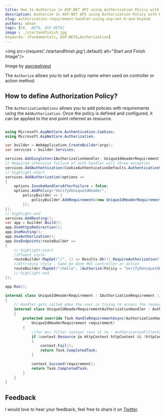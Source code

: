 ```yaml
---
title: How to Authorize in ASP.NET API using Authorization Policy with Requirements and Handler
description: Authorize in ASP.NET API using Authorization Policy with Requirements and Handler
slug: authorization-requirement-handler-using-asp-net-6-and-beyond 
authors: adnan 
tags: [C#, .NET6, ASP.NET6]
image : ./startandfinish.jpg
keywords: [Fundamentals, ASP.NET6,Authorization]
---
```

<head>

<meta property="og:image:width" content="1200"/>
<meta property="og:image:height" content="670"/>  
<meta name="twitter:creator" content="@madnan_rafiq" />
<meta name="twitter:title" content="How to Authorize in ASP.NET API using Authorization Policy with Requirements and Handler" />
<meta name="twitter:description" content="Authorize in ASP.NET API using Authorization Policy with Requirements and Handler" />
</head>

<img src={require('./startandfinish.jpg').default} alt="Start and Finish Image"/>

Image by [awcreativeut](https://unsplash.com/@awcreativeut)

The `Authorize` allows you to set a policy name when used on controller or action method.    

<!--truncate-->

## How to define Authorization Policy?
The `AuthorizationOptions` allows you to add policies with requirements using the `AddAuthorization`. 
Once the policy is defined and configured, it can be applied to the end point referred as resource.

~~~csharp title="Authorize using a Policy to verify that http header exists"

using Microsoft.AspNetCore.Authentication.Cookies;
using Microsoft.AspNetCore.Authorization;

var builder = WebApplication.CreateBuilder(args);
var services = builder.Services;

services.AddSingleton<IAuthorizationHandler, UniqueIdHeaderRequirement.UniqueIdHeaderRequirementAuthorizationHandler>();
// Required otherwise failure of auth handler will throw exception
services.AddAuthentication(CookieAuthenticationDefaults.AuthenticationScheme).AddCookie();
// highlight-start
services.AddAuthorization(options =>
{
    options.InvokeHandlersAfterFailure = false;
    options.AddPolicy("VerifyXUniqueIdHeader",
        policyBuilder => { 
            policyBuilder.AddRequirements(new UniqueIdHeaderRequirement()); 
        });
});
// highlight-end
services.AddRouting();
var app = builder.Build();
app.UseHttpsRedirection();
app.UseRouting();
app.UseAuthorization();
app.UseEndpoints(routeBuilder =>
{
    // highlight-start
    //Fluent style
    routeBuilder.MapGet("/", () => Results.Ok()).RequireAuthorization("VerifyXUniqueIdHeader");
    //Attribute style - Same be done MVC controller or action
    routeBuilder.MapGet("/hello", [Authorize(Policy = "VerifyXUniqueIdHeader")]() => Results.Ok());
    // highlight-end
});

app.Run();

internal class UniqueIdHeaderRequirement : IAuthorizationRequirement //IAuthorizationRequirement is a marker interface 
{
    // Handler gets called when the user is trying to access the resource. 
    internal class UniqueIdHeaderRequirementAuthorizationHandler : AuthorizationHandler<UniqueIdHeaderRequirement>
    {
        protected override Task HandleRequirementAsync(AuthorizationHandlerContext context,
            UniqueIdHeaderRequirement requirement)
        {
            //for mvc filter context cast it to - AuthorizationFilterContext
            if (context.Resource is HttpContext httpContext && !httpContext.Request.Headers.ContainsKey("x-unique-id"))
            {
                context.Fail();
                return Task.CompletedTask;
            }

            context.Succeed(requirement);
            return Task.CompletedTask;
        }
    }
}

~~~

## Feedback
I would love to hear your feedback, feel free to share it on [Twitter](https://twitter.com/madnan_rafiq). 

